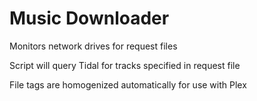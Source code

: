 # Music Downloader

Monitors network drives for request files

Script will query Tidal for tracks specified in request file

File tags are homogenized automatically for use with Plex
